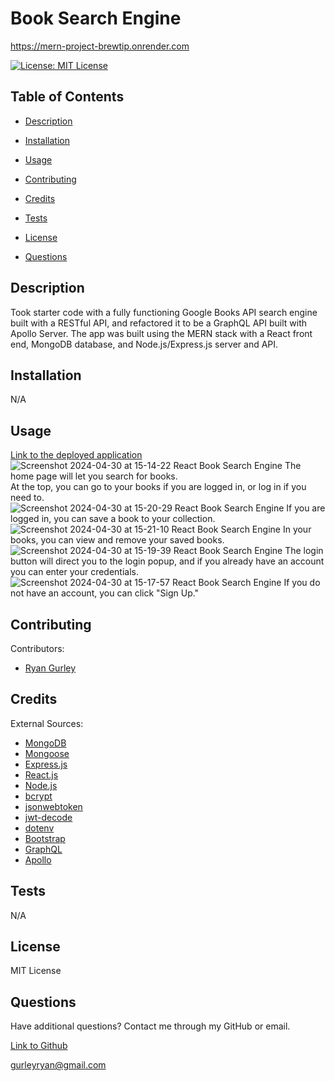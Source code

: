 # Book Search Engine
https://mern-project-brewtip.onrender.com

[![License: MIT License](https://img.shields.io/badge/License-MIT-green.svg)](https://opensource.org/license/mit/)

## Table of Contents

 * [Description](#description)

 * [Installation](#installation)

 * [Usage](#usage)

 * [Contributing](#contributing)

 * [Credits](#credits)

 * [Tests](#tests)

 * [License](#license)

 * [Questions](#questions)

## Description

Took starter code with a fully functioning Google Books API search engine built with a RESTful API, and refactored it to be a GraphQL API built with Apollo Server. The app was built using the MERN stack with a React front end, MongoDB database, and Node.js/Express.js server and API.

## Installation

N/A

## Usage

[Link to the deployed application](https://book-search-engine-kert.onrender.com/) <br />
![Screenshot 2024-04-30 at 15-14-22 React Book Search Engine](https://github.com/gurleyryan/Book-Search-Engine/assets/48134032/1f191c9c-27db-4b8d-9614-5e13adc90c53)
The home page will let you search for books. <br /> At the top, you can go to your books if you are logged in, or log in if you need to. <br />
![Screenshot 2024-04-30 at 15-20-29 React Book Search Engine](https://github.com/gurleyryan/Book-Search-Engine/assets/48134032/10146cf7-7f1b-453e-a31b-2737709b59d2)
If you are logged in, you can save a book to your collection. <br />
![Screenshot 2024-04-30 at 15-21-10 React Book Search Engine](https://github.com/gurleyryan/Book-Search-Engine/assets/48134032/dce42ec1-22a8-45f6-b539-b39832e3ac83)
In your books, you can view and remove your saved books. <br />
![Screenshot 2024-04-30 at 15-19-39 React Book Search Engine](https://github.com/gurleyryan/Book-Search-Engine/assets/48134032/9a3dcaa5-5785-453f-9151-98afa872084f)
The login button will direct you to the login popup, and if you already have an account you can enter your credentials. <br />
![Screenshot 2024-04-30 at 15-17-57 React Book Search Engine](https://github.com/gurleyryan/Book-Search-Engine/assets/48134032/ad948dce-ffa4-4eea-9a64-8c38e4696e08)
If you do not have an account, you can click "Sign Up." 

## Contributing

Contributors: <br />

- [Ryan Gurley](https://github.com/gurleyryan)

## Credits

External Sources: <br />
- [MongoDB](https://www.mongodb.com/) <br />
- [Mongoose](https://www.npmjs.com/package/mongoose) <br />
- [Express.js](https://www.npmjs.com/package/express) <br />
- [React.js](https://react.dev/) <br />
- [Node.js](https://nodejs.org/en) <br />
- [bcrypt](https://www.npmjs.com/package/bcrypt) <br />
- [jsonwebtoken](https://www.npmjs.com/package/jsonwebtoken) <br />
- [jwt-decode](https://www.npmjs.com/package/jwt-decode) <br />
- [dotenv](https://www.npmjs.com/package/dotenv) <br />
- [Bootstrap](https://getbootstrap.com/) <br />
- [GraphQL](https://graphql.org/) <br />
- [Apollo](https://www.apollographql.com/) <br />

## Tests

N/A

## License

MIT License

## Questions

Have additional questions? Contact me through my GitHub or email.

[Link to Github](https://github.com/gurleyryan)

<a href="mailto:gurleyryan@gmail.com">gurleyryan@gmail.com</a>
